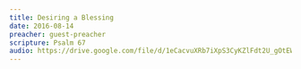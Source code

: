 ```yaml
---
title: Desiring a Blessing
date: 2016-08-14
preacher: guest-preacher
scripture: Psalm 67
audio: https://drive.google.com/file/d/1eCacvuXRb7iXpS3CyKZlFdt2U_gOtEWm/view
---
```

